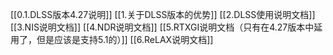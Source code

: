 [[0.1.DLSS版本4.27说明]]
[[1.关于DLSS版本的优势]]
[[2.DLSS使用说明文档]]
[[3.NIS说明文档]]
[[4.NDR说明文档]]
[[5.RTXGI说明文档（只有在4.27版本中延用了，但是应该是支持5.1的）]]
[[6.ReLAX说明文档]]